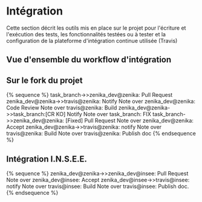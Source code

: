 # Intégration

Cette section décrit les outils mis en place sur le projet pour l'écriture et l'exécution des tests, les fonctionnalités testées ou à tester et la configuration de la plateforme d'intégration continue utilisée (Travis)

## Vue d'ensemble du workflow d'intégration

## Sur le fork du projet

{% sequence %}
task_branch->>zenika_dev@zenika: Pull Request
zenika_dev@zenika->>travis@zenika: Notify
Note over zenika_dev@zenika: Code Review
Note over  travis@zenika: Build
zenika_dev@zenika->>task_branch:[CR KO] Notify
Note over task_branch: FIX
task_branch->>zenika_dev@zenika: [Fixed] Pull Request
Note over zenika_dev@zenika: Accept
zenika_dev@zenika->>travis@zenika: notify
Note over travis@zenika: Build
Note over travis@zenika: Publish doc
{% endsequence %}

## Intégration I.N.S.E.E.

{% sequence %}
zenika_dev@zenika->>zenika_dev@insee: Pull Request
Note over zenika_dev@insee: Accept
zenika_dev@insee->>travis@insee: notify
Note over travis@insee: Build
Note over travis@insee: Publish doc.
{% endsequence %}